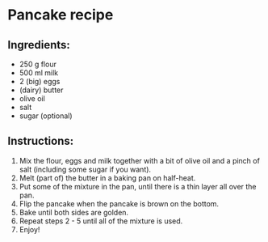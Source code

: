 # Pancake recipe

## Ingredients:
* 250 g flour
* 500 ml milk
* 2 (big) eggs
* (dairy) butter
* olive oil
* salt
* sugar (optional)

## Instructions:
1. Mix the flour, eggs and milk together with a bit of olive oil and a pinch of salt (including some sugar if you want).
2. Melt (part of) the butter in a baking pan on half-heat.
3. Put some of the mixture in the pan, until there is a thin layer all over the pan.
4. Flip the pancake when the pancake is brown on the bottom.
5. Bake until both sides are golden.
6. Repeat steps 2 - 5 until all of the mixture is used.
7. Enjoy!
